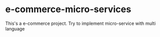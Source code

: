 # e-commerce-micro-services
This's a e-commerce project. Try to implement micro-service with multi language
